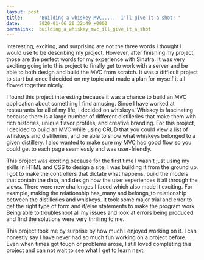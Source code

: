 ```yaml
---
layout: post
title:      "Building a whiskey MVC.....  I'll give it a shot! "
date:       2020-01-06 20:32:49 +0000
permalink:  building_a_whiskey_mvc_ill_give_it_a_shot
---
```



Interesting, exciting, and surprising are not the three words I thought I would use to be describing my project. However, after finishing my project, those are the perfect words for my experience with Sinatra. It was very exciting going into this project to finally get to work with a server and be able to both design and build the MVC from scratch. It was a difficult project to start but once I decided on my topic and made a plan for myself it all flowed together nicely.

I found this project interesting because it was a chance to build an MVC application about something I find amusing. Since I have worked at restaurants for all of my life, I decided on whiskeys. Whiskey is fascinating because there is a large number of different distilleries that make them with rich histories, unique flavor profiles, and creative branding. For this project, I decided to build an MVC while using CRUD that you could view a list of whiskeys and distilleries, and be able to show what whiskeys belonged to a given distillery. I also wanted to make sure my MVC had good flow so you could get to each page seamlessly and was user-friendly.

This project was exciting because for the first time I wasn't just using my skills in HTML and CSS to design a site, I was building it from the ground up. I got to make the controllers that dictate what happens, build the models that contain the data, and design how the user experiences it all through the views. There were new challenges I faced which also made it exciting. For example, making the relationship has_many and belongs_to relationship between the distilleries and whiskeys. It took some major trial and error to get the right type of form and if/else statements to make the program work. Being able to troubleshoot all my issues and look at errors being produced and find the solutions were very thrilling to me.

This project took me by surprise by how much I enjoyed working on it. I can honestly say I have never had so much fun working on a project before. Even when times got tough or problems arose, I still loved completing this project and can not wait to see what I get to learn next.
